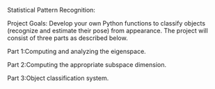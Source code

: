 Statistical Pattern Recognition:

Project Goals: Develop your own Python functions to classify objects (recognize and
estimate their pose) from appearance. The project will consist of three parts as described below.

Part 1:Computing and analyzing the eigenspace.

Part 2:Computing the appropriate subspace dimension.

Part 3:Object classification system.
